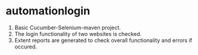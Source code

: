 # automationlogin

1. Basic Cucumber-Selenium-maven project.
2. The login functionality of two websites is checked.
3. Extent reports are generated to check overall functionality and errors if occured.
